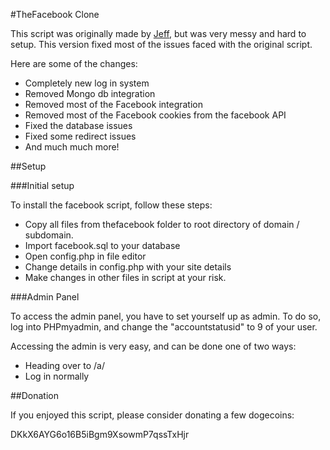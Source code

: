 #TheFacebook Clone

This script was originally made by [Jeff](https://github.com/jbachand), but was very messy and hard to setup.
This version fixed most of the issues faced with the original script.

Here are some of the changes:
* Completely new log in system
* Removed Mongo db integration
* Removed most of the Facebook integration
* Removed most of the Facebook cookies from the facebook API
* Fixed the database issues
* Fixed some redirect issues
* And much much more!

##Setup

###Initial setup

To install the facebook script, follow these steps:

* Copy all files from thefacebook folder to root directory of domain / subdomain.
* Import facebook.sql to your database
* Open config.php in file editor
* Change details in config.php with your site details
* Make changes in other files in script at your risk.


###Admin Panel

To access the admin panel, you have to set yourself up as admin. To do so, log into PHPmyadmin, and change the "accountstatusid" to 9 of your user.

Accessing the admin is very easy, and can be done one of two ways:

* Heading over to /a/
* Log in normally

##Donation

If you enjoyed this script, please consider donating a few dogecoins: 

DKkX6AYG6o16B5iBgm9XsowmP7qssTxHjr
